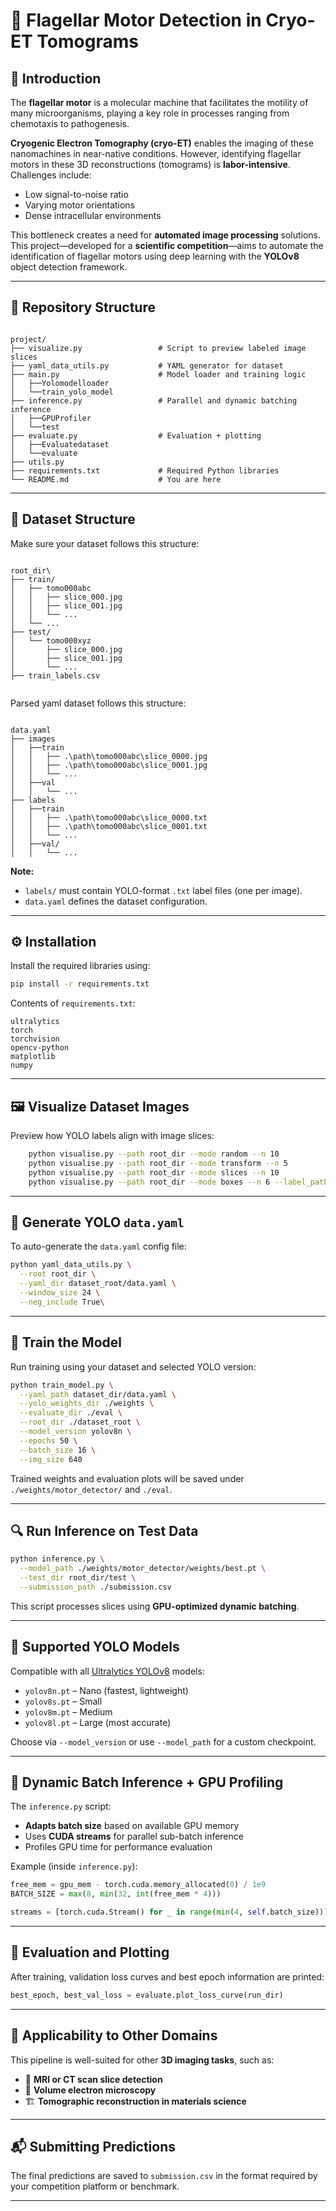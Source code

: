 # 🧠 Flagellar Motor Detection in Cryo-ET Tomograms
## 🧬 Introduction
The **flagellar motor** is a molecular machine that facilitates the motility of many microorganisms, playing a key role in processes ranging from chemotaxis to pathogenesis. 

**Cryogenic Electron Tomography (cryo-ET)** enables the imaging of these nanomachines in near-native conditions. However, identifying flagellar motors in these 3D reconstructions (tomograms) is **labor-intensive**. Challenges include:

- Low signal-to-noise ratio  
- Varying motor orientations  
- Dense intracellular environments  

This bottleneck creates a need for **automated image processing** solutions. This project—developed for a **scientific competition**—aims to automate the identification of flagellar motors using deep learning with the **YOLOv8** object detection framework.

---

## 📂 Repository Structure

```

project/
├── visualize.py                 # Script to preview labeled image slices
├── yaml_data_utils.py           # YAML generator for dataset
├── main.py                      # Model loader and training logic
│   ├──Yolomodelloader
│   └──train_yolo_model
├── inference.py                 # Parallel and dynamic batching inference
│   ├──GPUProfiler
│   └──test
├── evaluate.py                  # Evaluation + plotting
│   ├──Evaluatedataset
│   └──evaluate
├── utils.py
├── requirements.txt             # Required Python libraries
└── README.md                    # You are here

```

---

## 📁 Dataset Structure

Make sure your dataset follows this structure:

```

root_dir\
├── train/
│   ├── tomo000abc
│   │   ├── slice_000.jpg
│   │   ├── slice_001.jpg
│   │   └── ...
│   └── ...
├── test/
│   └── tomo000xyz
│       ├── slice_000.jpg
│       ├── slice_001.jpg
│       └── ...
├── train_labels.csv


````
Parsed yaml dataset follows this structure:

```

data.yaml
├── images
│   ├──train
│   │   ├── .\path\tomo000abc\slice_0000.jpg
│   │   ├── .\path\tomo000abc\slice_0001.jpg
│   │   └── ...
│   ├──val
│   │   └── ...
├── labels
│   ├──train
│   │   ├── .\path\tomo000abc\slice_0000.txt
│   │   ├── .\path\tomo000abc\slice_0001.txt
│   │   └── ...
│   ├──val/
│   │   └── ...

````

**Note:**  
- `labels/` must contain YOLO-format `.txt` label files (one per image).  
- `data.yaml` defines the dataset configuration.

---

## ⚙️ Installation

Install the required libraries using:

```bash
pip install -r requirements.txt
````

Contents of `requirements.txt`:

```text
ultralytics
torch
torchvision
opencv-python
matplotlib
numpy
```

---

## 🖼️ Visualize Dataset Images

Preview how YOLO labels align with image slices:

```bash
    python visualise.py --path root_dir --mode random --n 10
    python visualise.py --path root_dir --mode transform --n 5
    python visualise.py --path root_dir --mode slices --n 10
    python visualise.py --path root_dir --mode boxes --n 6 --label_path ./labels.csv
```

---

## 📄 Generate YOLO `data.yaml`

To auto-generate the `data.yaml` config file:

```bash
python yaml_data_utils.py \
  --root root_dir \
  --yaml_dir dataset_root/data.yaml \
  --window_size 24 \
  --neg_include True\
```

---


## 🧠 Train the Model

Run training using your dataset and selected YOLO version:

```bash
python train_model.py \
  --yaml_path dataset_dir/data.yaml \
  --yolo_weights_dir ./weights \
  --evaluate_dir ./eval \
  --root_dir ./dataset_root \
  --model_version yolov8n \
  --epochs 50 \
  --batch_size 16 \
  --img_size 640
```

Trained weights and evaluation plots will be saved under `./weights/motor_detector/` and `./eval`.

---

## 🔍 Run Inference on Test Data

```bash
python inference.py \
  --model_path ./weights/motor_detector/weights/best.pt \
  --test_dir root_dir/test \
  --submission_path ./submission.csv
```

This script processes slices using **GPU-optimized dynamic batching**.

---

## 🧠 Supported YOLO Models

Compatible with all [Ultralytics YOLOv8](https://docs.ultralytics.com) models:

* `yolov8n.pt` – Nano (fastest, lightweight)
* `yolov8s.pt` – Small
* `yolov8m.pt` – Medium
* `yolov8l.pt` – Large (most accurate)

Choose via `--model_version` or use `--model_path` for a custom checkpoint.

---

## 🚀 Dynamic Batch Inference + GPU Profiling

The `inference.py` script:

* **Adapts batch size** based on available GPU memory
* Uses **CUDA streams** for parallel sub-batch inference
* Profiles GPU time for performance evaluation

Example (inside `inference.py`):

```python
free_mem = gpu_mem - torch.cuda.memory_allocated(0) / 1e9
BATCH_SIZE = max(8, min(32, int(free_mem * 4)))

streams = [torch.cuda.Stream() for _ in range(min(4, self.batch_size))]
```

---

## 🧪 Evaluation and Plotting

After training, validation loss curves and best epoch information are printed:

```python
best_epoch, best_val_loss = evaluate.plot_loss_curve(run_dir)
```

---

## 🧩 Applicability to Other Domains

This pipeline is well-suited for other **3D imaging tasks**, such as:

* 🧠 **MRI or CT scan slice detection**
* 🔬 **Volume electron microscopy**
* 🏗️ **Tomographic reconstruction in materials science**

---

## 📬 Submitting Predictions

The final predictions are saved to `submission.csv` in the format required by your competition platform or benchmark.

---